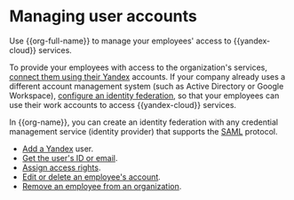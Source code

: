# Managing user accounts

Use {{org-full-name}} to manage your employees' access to {{yandex-cloud}} services.

To provide your employees with access to the organization's services, [connect them using their Yandex](add-account.md) accounts. If your company already uses a different account management system (such as Active Directory or Google Workspace), [configure an identity federation](../concepts/add-federation.md), so that your employees can use their work accounts to access {{yandex-cloud}} services.

In {{org-name}}, you can create an identity federation with any credential management service (identity provider) that supports the [SAML]({{link-saml}}) protocol.

* [Add a Yandex](add-account.md) user.
* [Get the user's ID or email](users-get.md).
* [Assign access rights](roles.md).
* [Edit or delete an employee's account](edit-account.md).
* [Remove an employee from an organization](leave-organization.md).